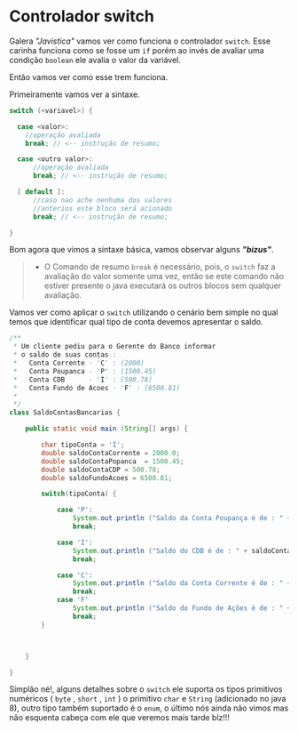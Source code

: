 # Controlador switch

Galera _"Javistica"_ vamos ver como funciona o controlador `switch`. Esse carinha funciona como se fosse um `if` porém ao invés de avaliar uma condição `boolean` ele avalia o valor da variável.

Então vamos ver como esse trem funciona.

Primeiramente vamos ver a sintaxe.

```java
switch (<variavel>) {

  case <valor>:
    //operação avaliada
    break; // <-- instrução de resumo;

  case <outro valor>:
      //operação avaliada
      break; // <-- instrução de resumo;

  [ default ]:
      //caso nao ache nenhuma dos valores
      //anterios este bloco será acionado
      break; // <-- instrução de resumo;

}
```

Bom agora que vimos a sintaxe básica, vamos observar alguns _**"bizus"**_.

> * O Comando de resumo `break` é necessário, pois, o `switch` faz a avaliação do valor somente uma vez, então se este comando não estiver presente o java executará os outros blocos sem qualquer avaliação.

Vamos ver como aplicar o `switch` utilizando o cenário bem simple no qual temos que identificar qual tipo de conta devemos apresentar o saldo.

```java
/**
 * Um cliente pediu para o Gerente do Banco informar
 * o saldo de suas contas :
 *   Conta Corrente - 'C' : (2000)
 *   Conta Poupanca - 'P' : (1500.45)
 *   Conta CDB      - 'I' : (500.78)
 *   Conta Fundo de Acoes - 'F' : (6500.81)
 *
 */
class SaldoContasBancarias {

    public static void main (String[] args) {

        char tipoConta = 'I';
        double saldoContaCorrente = 2000.0;
        double saldoContaPopanca  = 1500.45;
        double saldoContaCDP = 500.78;
        double saldoFundoAcoes = 6500.81;

        switch(tipoConta) {

            case 'P':
                System.out.println ("Saldo da Conta Poupança é de : " + saldoContaPopanca);
                break;

            case 'I':
                System.out.println ("Saldo do CDB é de : " + saldoContaCDP);
                break;

            case 'C':
                System.out.println ("Saldo da Conta Corrente é de : " + saldoContaCorrente);
                break;
            case 'F'  
                System.out.println ("Saldo do Fundo de Ações é de : " + saldoFundoAcoes);
                break;
        }



    }

}
```

Simplão né!, alguns detalhes sobre o `switch` ele suporta os tipos primitivos numéricos \( `byte` , `short` , `int` \) o primitivo `char` e `String` \(adicionado no java 8\), outro tipo também suportado é o `enum`, o último nós ainda não vimos mas não esquenta cabeça com ele que veremos mais tarde blz!!!

